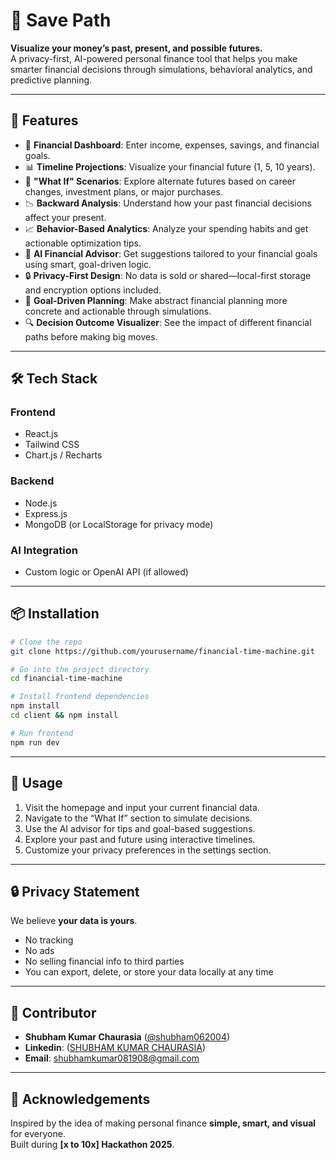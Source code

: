 # 💸 Save Path

**Visualize your money’s past, present, and possible futures.**  
A privacy-first, AI-powered personal finance tool that helps you make smarter financial decisions through simulations, behavioral analytics, and predictive planning.

---

## 🚀 Features

- 🧾 **Financial Dashboard**: Enter income, expenses, savings, and financial goals.
- 📊 **Timeline Projections**: Visualize your financial future (1, 5, 10 years).
- 🔄 **"What If" Scenarios**: Explore alternate futures based on career changes, investment plans, or major purchases.
- 📉 **Backward Analysis**: Understand how your past financial decisions affect your present.
- 📈 **Behavior-Based Analytics**: Analyze your spending habits and get actionable optimization tips.
- 🤖 **AI Financial Advisor**: Get suggestions tailored to your financial goals using smart, goal-driven logic.
- 🔒 **Privacy-First Design**: No data is sold or shared—local-first storage and encryption options included.
- 🎯 **Goal-Driven Planning**: Make abstract financial planning more concrete and actionable through simulations.
- 🔍 **Decision Outcome Visualizer**: See the impact of different financial paths before making big moves.

---

## 🛠️ Tech Stack

### Frontend
- React.js  
- Tailwind CSS  
- Chart.js / Recharts  

### Backend
- Node.js  
- Express.js  
- MongoDB (or LocalStorage for privacy mode)  

### AI Integration
- Custom logic or OpenAI API (if allowed)

---

## 📦 Installation

```bash
# Clone the repo
git clone https://github.com/yourusername/financial-time-machine.git

# Go into the project directory
cd financial-time-machine

# Install frontend dependencies
npm install
cd client && npm install

# Run frontend
npm run dev
```
---

## 🧠 Usage

1. Visit the homepage and input your current financial data.
2. Navigate to the “What If” section to simulate decisions.
3. Use the AI advisor for tips and goal-based suggestions.
4. Explore your past and future using interactive timelines.
5. Customize your privacy preferences in the settings section.

---

## 🔒 Privacy Statement

We believe **your data is yours**.

- No tracking  
- No ads  
- No selling financial info to third parties  
- You can export, delete, or store your data locally at any time  

---

## 🙌 Contributor
 
- **Shubham Kumar Chaurasia** ([@shubham062004](https://github.com/shubham062004))  
- **Linkedin**: ([SHUBHAM KUMAR CHAURASIA](https://www.linkedin.com/in/shubham-kumar-chaurasia-721059286/))
- **Email**: shubhamkumar081908@gmail.com
  
---

## 🌟 Acknowledgements

Inspired by the idea of making personal finance **simple, smart, and visual** for everyone.  
Built during **[x to 10x] Hackathon 2025**.

